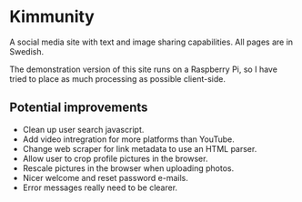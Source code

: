 # Kimmunity

A social media site with text and image sharing capabilities. All pages are in Swedish.

The demonstration version of this site runs on a Raspberry Pi, so I have tried to place as much processing as possible client-side.

## Potential improvements

* Clean up user search javascript.
* Add video intregration for more platforms than YouTube.
* Change web scraper for link metadata to use an HTML parser.
* Allow user to crop profile pictures in the browser.
* Rescale pictures in the browser when uploading photos.
* Nicer welcome and reset password e-mails.
* Error messages really need to be clearer.